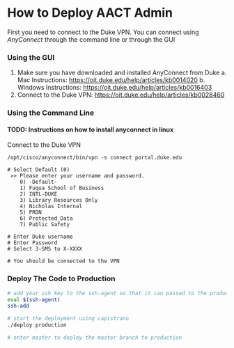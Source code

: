 # How to Deploy AACT Admin

First you need to connect to the Duke VPN. You can connect using *AnyConnect* through the command line or through the GUI

### Using the GUI ###
1. Make sure you have downloaded and installed AnyConnect from Duke 
   a. Mac Instructions: https://oit.duke.edu/help/articles/kb0014020
   b. Windows Instructions: https://oit.duke.edu/help/articles/kb0016403
2. Connect to the Duke VPN: https://oit.duke.edu/help/articles/kb0028460

### Using the Command Line ###
#### TODO: Instructions on how to install anyconnect in linux

Connect to the Duke VPN

```
/opt/cisco/anyconnect/bin/vpn -s connect portal.duke.edu

# Select Default (0)
 >> Please enter your username and password.
    0) -Default-
    1) Fuqua School of Business
    2) INTL-DUKE
    3) Library Resources Only
    4) Nicholas Internal
    5) PRDN
    6) Protected_Data
    7) Public Safety
  
# Enter Duke username
# Enter Password
# Select 3-SMS to X-XXXX

# You should be connected to the VPN
```


### Deploy The Code to Production

```bash
# add your ssh key to the ssh-agent so that it can passed to the production server
eval $(ssh-agent)
ssh-add

# start the deployment using capistrano
./deploy production

# enter master to deploy the master branch to production
```
